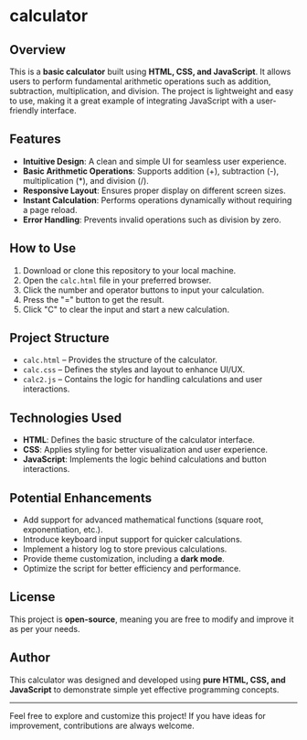 # calculator
## Overview
This is a **basic calculator** built using **HTML, CSS, and JavaScript**. It allows users to perform fundamental arithmetic operations such as addition, subtraction, multiplication, and division. The project is lightweight and easy to use, making it a great example of integrating JavaScript with a user-friendly interface.

## Features
- **Intuitive Design**: A clean and simple UI for seamless user experience.
- **Basic Arithmetic Operations**: Supports addition (+), subtraction (-), multiplication (*), and division (/).
- **Responsive Layout**: Ensures proper display on different screen sizes.
- **Instant Calculation**: Performs operations dynamically without requiring a page reload.
- **Error Handling**: Prevents invalid operations such as division by zero.

## How to Use
1. Download or clone this repository to your local machine.
2. Open the `calc.html` file in your preferred browser.
3. Click the number and operator buttons to input your calculation.
4. Press the "=" button to get the result.
5. Click "C" to clear the input and start a new calculation.

## Project Structure
- `calc.html` – Provides the structure of the calculator.
- `calc.css` – Defines the styles and layout to enhance UI/UX.
- `calc2.js` – Contains the logic for handling calculations and user interactions.

## Technologies Used
- **HTML**: Defines the basic structure of the calculator interface.
- **CSS**: Applies styling for better visualization and user experience.
- **JavaScript**: Implements the logic behind calculations and button interactions.

## Potential Enhancements
- Add support for advanced mathematical functions (square root, exponentiation, etc.).
- Introduce keyboard input support for quicker calculations.
- Implement a history log to store previous calculations.
- Provide theme customization, including a **dark mode**.
- Optimize the script for better efficiency and performance.

## License
This project is **open-source**, meaning you are free to modify and improve it as per your needs.

## Author
This calculator was designed and developed using **pure HTML, CSS, and JavaScript** to demonstrate simple yet effective programming concepts.

---
Feel free to explore and customize this project! If you have ideas for improvement, contributions are always welcome.
